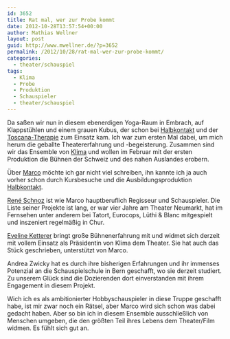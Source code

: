 ```yaml
---
id: 3652
title: Rat mal, wer zur Probe kommt
date: 2012-10-28T13:57:54+00:00
author: Mathias Wellner
layout: post
guid: http://www.mwellner.de/?p=3652
permalink: /2012/10/28/rat-mal-wer-zur-probe-kommt/
categories:
  - theater/schauspiel
tags:
  - Klima
  - Probe
  - Produktion
  - Schauspieler
  - theater/schauspiel
---
```

Da saßen wir nun in diesem ebenerdigen Yoga-Raum in Embrach, auf Klappstühlen und einem grauen Kubus, der schon bei [Halbkontakt](http://www.mwellner.de/schauspiel/halbkontakt/) und der [Toscana-Therapie](http://www.mwellner.de/schauspiel/robert-gernhardt-toscana-therapie/) zum Einsatz kam. Ich war zum ersten Mal dabei, um mich herum die geballte Theatererfahrung und -begeisterung. Zusammen sind wir das Ensemble von [Klima](http://www.klima-das-theater.ch) und wollen im Februar mit der ersten Produktion die Bühnen der Schweiz und des nahen Auslandes erobern.

Über [Marco](http://www.zes-info.ch/ZES/Kursleitung.html) möchte ich gar nicht viel schreiben, ihn kannte ich ja auch vorher schon durch Kursbesuche und die Ausbildungsproduktion [Halbkontakt](http://www.mwellner.de/schauspiel/halbkontakt/).

[Ren&eacute; Schnoz](http://www.rene-schnoz.com) ist wie Marco hauptberuflich Regisseur und Schauspieler. Die Liste seiner Projekte ist lang, er war vier Jahre am Theater Neumarkt, hat im Fernsehen unter anderem bei Tatort, Eurocops, Lüthi & Blanc mitgespielt und inszeniert regelmäßig in Chur. 

[Eveline Ketterer](http://www.evelineketterer.ch) bringt große Bühnenerfahrung mit und widmet sich derzeit mit vollem Einsatz als Präsidentin von Klima dem Theater. Sie hat auch das Stück geschrieben, unterstützt von Marco. 

Andrea Zwicky hat es durch ihre bisherigen Erfahrungen und ihr immenses Potenzial an die Schauspielschule in Bern geschafft, wo sie derzeit studiert. Zu unserem Glück sind die Dozierenden dort einverstanden mit ihrem Engagement in diesem Projekt. 

Wich ich es als ambitionierter Hobbyschauspieler in diese Truppe geschafft habe, ist mir zwar noch ein Rätsel, aber Marco wird sich schon was dabei gedacht haben. Aber so bin ich in diesem Ensemble ausschließlich von Menschen umgeben, die den größten Teil ihres Lebens dem Theater/Film widmen. Es fühlt sich gut an.